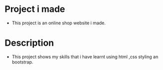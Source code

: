 # Project i made
- This project is an online shop website i made.
# Description
- This project shows my skills that i have learnt using html ,css styling an bootstrap.
